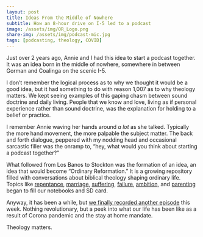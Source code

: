 ```yaml
---
layout: post
title: Ideas From the Middle of Nowhere
subtitle: How an 8-hour drive on I-5 led to a podcast
image: /assets/img/OR_Logo.png
share-img: /assets/img/podcast-mic.jpg
tags: [podcasting, theology, COVID]
---
```


Just over 2 years ago, Annie and I had this idea to start a podcast together. It was an idea born in the middle of nowhere, somewhere in between Gorman and Coalinga on the scenic I-5. 

I don’t remember the logical process as to why we thought it would be a good idea, but it had something to do with reason 1,007 as to why theology matters. We kept seeing examples of this gaping chasm between sound doctrine and daily living. People that we know and love, living as if personal experience rather than sound doctrine, was the explanation for holding to a belief or practice.

I remember Annie waving her hands around *a lot* as she talked. Typically the more hand movement, the more palpable the subject matter. The back and forth dialogue, peppered with my nodding head and occasional sarcastic filler was the onramp to, “hey, what would you think about starting a podcast together?”

What followed from Los Banos to Stockton was the formation of an idea, an idea that would become “Ordinary Reformation.” It is a growing repository filled with conversations about biblical theology shaping ordinary life. Topics like [repentance](https://www.ordinaryreformation.com/podcast/2017/11/07/episode-03-repentance), [marriage](https://www.ordinaryreformation.com/podcast/2017/11/14/episode-04), [suffering](https://www.ordinaryreformation.com/podcast/2017/12/26-episode10), [failure](https://www.ordinaryreformation.com/podcast/2018/03/06-episode18), [ambition](https://www.ordinaryreformation.com/podcast/2018-01-09/episode11), and [parenting](https://www.ordinaryreformation.com/podcast/2018-11-27) began to fill our notebooks and SD card.

Anyway, it has been a while, but [we finally recorded another episode](https://www.ordinaryreformation.com/podcast/2020-04-02/episode-33) this week. Nothing revolutionary, but a peek into what our life has been like as a result of Corona pandemic and the stay at home mandate.

Theology matters.

